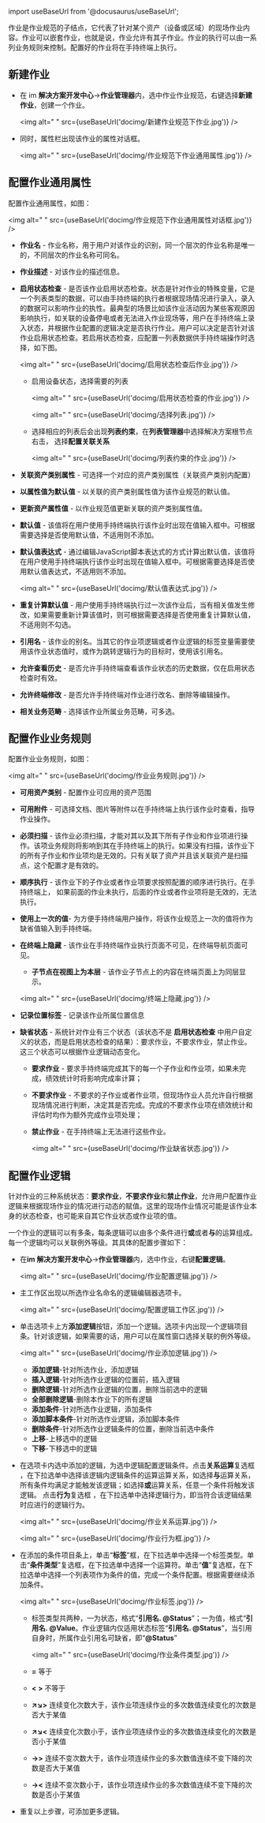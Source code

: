 
import useBaseUrl from '@docusaurus/useBaseUrl';

作业是作业规范的子结点，它代表了针对某个资产（设备或区域）的现场作业内容。作业可以嵌套作业，也就是说，作业允许有其子作业。作业的执行可以由一系列业务规则来控制。配置好的作业将在手持终端上执行。

## 新建作业

* 在 im **解决方案开发中心**->**作业管理器**内，选中作业作业规范，右键选择**新建作业**，创建一个作业。

  <img alt=" " src={useBaseUrl('docimg/新建作业规范下作业.jpg')} />

* 同时，属性栏出现该作业的属性对话框。

  <img alt=" " src={useBaseUrl('docimg/作业规范下作业通用属性.jpg')} />

## 配置作业通用属性

配置作业通用属性，如图：

<img alt=" " src={useBaseUrl('docimg/作业规范下作业通用属性对话框.jpg')} />

* **作业名** - 作业名称，用于用户对该作业的识别，同一个层次的作业名称是唯一的，不同层次的作业名称可同名。

* **作业描述** - 对该作业的描述信息。

* **启用状态检查** - 是否该作业启用状态检查。状态是针对作业的特殊变量，它是一个列表类型的数据，可以由手持终端的执行者根据现场情况进行录入，录入的数据可以影响作业的执性。最典型的场景比如该作业活动因为某些客观原因影响执行，如关联的设备停电或者无法进入作业现场等，用户在手持终端上录入状态，并根据作业配置的逻辑决定是否执行作业。用户可以决定是否针对该作业启用状态检查。若启用状态检查，应配置一列表数据供手持终端操作时选择，如下图。

  <img alt=" " src={useBaseUrl('docimg/启用状态检查后作业.jpg')} />

  * 启用设备状态，选择需要的列表

    <img alt=" " src={useBaseUrl('docimg/启用状态检查的作业.jpg')} />

    <img alt=" " src={useBaseUrl('docimg/选择列表.jpg')} />

  * 选择相应的列表后会出现**列表约束**，在**列表管理器**中选择解决方案根节点右击， 选择**配置关联关系**

    <img alt=" " src={useBaseUrl('docimg/列表约束的作业.jpg')} />

* **关联资产类别属性** - 可选择一个对应的资产类别属性（关联资产类别内配置）

* **以属性值为默认值** - 以关联的资产类别属性值为该作业规范的默认值。

* **更新资产属性值** - 以作业规范值更新关联的资产类别属性值。

* **默认值** - 该值将在用户使用手持终端执行该作业时出现在值输入框中。可根据需要选择是否使用默认值，不适用则不添加。

* **默认值表达式** - 通过编辑JavaScript脚本表达式的方式计算出默认值，该值将在用户使用手持终端执行该作业时出现在值输入框中。可根据需要选择是否使用默认值表达式，不适用则不添加。

  <img alt=" " src={useBaseUrl('docimg/默认值表达式.jpg')} />

* **重复计算默认值** - 用户使用手持终端执行过一次该作业后，当有相关值发生修改，如果需要重新计算该值时，则可根据需要选择是否使用重复计算默认值，不适用则不勾选。

* **引用名** - 该作业的别名。当其它的作业项逻辑或者作业逻辑的标签变量需要使用该作业状态值时，或作为跳转逻辑行为的目标时，使用该引用名。

* **允许查看历史** - 是否允许手持终端查看该作业状态的历史数据，仅在启用状态检查时有效。

* **允许终端修改** - 是否允许手持终端对作业进行改名、删除等编辑操作。

* **相关业务范畴** - 选择该作业所属业务范畴，可多选。

## 配置作业业务规则

配置作业业务规则，如图：

<img alt=" " src={useBaseUrl('docimg/作业业务规则.jpg')} />

* **可用资产类别** - 配置作业可应用的资产范围

* **可用附件** - 可选择文档、图片等附件以在手持终端上执行该作业时查看，指导作业操作。

* **必须扫描** - 该作业必须扫描，才能对其以及其下所有子作业和作业项进行操作。该项业务规则将影响到其在手持终端上的执行。如果没有扫描，该作业下的所有子作业和作业项均是无效的。只有关联了资产并且该关联资产是扫描点，这个配置才是有效的。

* **顺序执行** - 该作业下的子作业或者作业项要求按照配置的顺序进行执行。在手持终端上， 如果前面的作业未执行，后面的作业或者作业项将是无效的，无法执行。

* **使用上一次的值**- 为方便手持终端用户操作，将该作业规范上一次的值将作为缺省值输入到手持终端。

* **在终端上隐藏** - 该作业在手持终端作业执行页面不可见，在终端导航页面可见。

  * **子节点在视图上为本层** - 该作业子节点上的内容在终端页面上为同层显示。

   <img alt=" " src={useBaseUrl('docimg/终端上隐藏.jpg')} />

* **记录位置标签** - 记录该作业所属位置信息

* **缺省状态** - 系统针对作业有三个状态（该状态不是 **启用状态检查** 中用户自定义的状态，而是启用状态检查的结果）：要求作业，不要求作业，禁止作业。这三个状态可以根据作业逻辑动态变化。

  * **要求作业** - 要求手持终端完成其下的每一个子作业和作业项，如果未完成，绩效统计时将影响完成率计算；

  * **不要求作业** - 不要求的子作业或者作业项，但现场作业人员允许自行根据现场情况进行判断，决定其是否完成。完成的不要求作业项在绩效统计和评估时均作为额外完成作业项处理；

  * **禁止作业** - 在手持终端上无法进行这些作业。

     <img alt=" " src={useBaseUrl('docimg/作业缺省状态.jpg')} />

## 配置作业逻辑

针对作业的三种系统状态：**要求作业**，**不要求作业**和**禁止作业**，允许用户配置作业逻辑来根据现场作业的情况进行动态的赋值。这里的现场作业情况可能是该作业本身的状态检查，也可能来自其它作业状态或作业项的值。

一个作业的逻辑可以有多条，每条逻辑可以由多个条件进行**或**或者**与**的运算组成。每一个逻辑均可以关联例外等级。其具体的配置步骤如下：

* 在**im 解决方案开发中心**->**作业管理器**内，选中作业，右键**配置逻辑**。

  <img alt=" " src={useBaseUrl('docimg/作业配置逻辑.jpg')} />

* 主工作区出现以所选作业名命名的逻辑编辑器选项卡。

  <img alt=" " src={useBaseUrl('docimg/配置逻辑工作区.jpg')} />

* 单击选项卡上方**添加逻辑**按钮，添加一个逻辑。选项卡内出现一个逻辑项目条。针对该逻辑，如果需要的话，用户可以在属性窗口选择关联的例外等级。
 
  <img alt=" " src={useBaseUrl('docimg/作业添加逻辑.jpg')} />

  * **添加逻辑**-针对所选作业，添加逻辑
  * **插入逻辑**-针对所选作业逻辑的位置前，插入逻辑
  * **删除逻辑**-针对所选作业逻辑的位置，删除当前选中的逻辑
  * **全部删除逻辑**-删除本作业下的所有逻辑
  * **添加条件**-针对所选作业逻辑，添加条件
  * **添加脚本条件**-针对所选作业逻辑，添加脚本条件
  * **删除条件**-针对所选作业逻辑条件的位置，删除当前选中条件
  * **上移**-上移选中的逻辑
  * **下移**-下移选中的逻辑

* 在选项卡内选中添加的逻辑，为选中逻辑配置逻辑条件。点击**关系运算**复选框 ，在下拉选单中选择该逻辑内逻辑条件的运算运算关系，如选择**与**运算关系，所有条件均满足才能触发该逻辑；如选择**或**运算关系，任意一个条件将触发该逻辑。 点击**行为**复选框 ，在下拉选单中选择逻辑行为，即当符合该逻辑结果时应进行的逻辑行为。

  <img alt=" " src={useBaseUrl('docimg/作业关系运算.jpg')} />

  <img alt=" " src={useBaseUrl('docimg/作业行为框.jpg')} />

* 在添加的条件项目条上，单击“**标签**”框，在下拉选单中选择一个标签类型。单击“**条件类型**”复选框，在下拉选单中选择一个运算符。单击“**值**”复选框，在下拉选单中选择一个列表项作为条件的值，完成一个条件配置。根据需要继续添加条件。

  <img alt=" " src={useBaseUrl('docimg/作业标签.jpg')} />

  * 标签类型共两种，一为状态，格式“**引用名. @Status**”；一为值，格式“**引用名. @Value**。作业逻辑内仅适用状态标签“**引用名. @Status**”，当引用自身时，所属作业引用名可缺省，即“**@Status**”

    <img alt=" " src={useBaseUrl('docimg/作业条件类型.jpg')} />

  * **=**  等于
  * **< >**  不等于
  * **↗↘>**  连续变化次数大于，该作业项连续作业的多次数值连续变化的次数是否大于某值
  * **↗↘<**  连续变化次数小于，该作业项连续作业的多次数值连续变化的次数是否小于某值
  * **→>**  连续不变次数大于，该作业项连续作业的多次数值连续不变下降的次数是否大于某值
  * **→<**  连续不变次数小于，该作业项连续作业的多次数值连续不变下降的次数是否小于某值

* 重复以上步骤，可添加更多逻辑。
